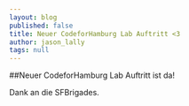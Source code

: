 ```yaml
---
layout: blog
published: false
title: Neuer CodeforHamburg Lab Auftritt <3
author: jason_lally
tags: null
---
```

##Neuer CodeforHamburg Lab Auftritt ist da!

Dank an die SFBrigades.
